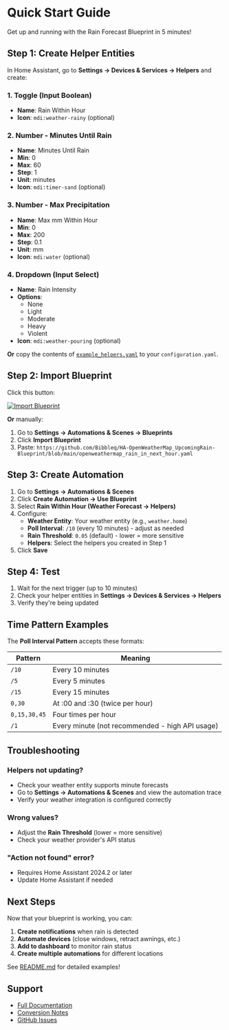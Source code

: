 # Quick Start Guide

Get up and running with the Rain Forecast Blueprint in 5 minutes!

## Step 1: Create Helper Entities

In Home Assistant, go to **Settings → Devices & Services → Helpers** and create:

### 1. Toggle (Input Boolean)
- **Name**: Rain Within Hour
- **Icon**: `mdi:weather-rainy` (optional)

### 2. Number - Minutes Until Rain
- **Name**: Minutes Until Rain
- **Min**: 0
- **Max**: 60
- **Step**: 1
- **Unit**: minutes
- **Icon**: `mdi:timer-sand` (optional)

### 3. Number - Max Precipitation
- **Name**: Max mm Within Hour
- **Min**: 0
- **Max**: 200
- **Step**: 0.1
- **Unit**: mm
- **Icon**: `mdi:water` (optional)

### 4. Dropdown (Input Select)
- **Name**: Rain Intensity
- **Options**: 
  - None
  - Light
  - Moderate
  - Heavy
  - Violent
- **Icon**: `mdi:weather-pouring` (optional)

**Or** copy the contents of [`example_helpers.yaml`](example_helpers.yaml) to your `configuration.yaml`.

## Step 2: Import Blueprint

Click this button:

[![Import Blueprint](https://my.home-assistant.io/badges/blueprint_import.svg)](https://my.home-assistant.io/redirect/blueprint_import/?blueprint_url=https%3A%2F%2Fgithub.com%2FBibbleq%2FHA-OpenWeatherMap_UpcomingRain-Blueprint%2Fblob%2Fmain%2Fopenweathermap_rain_in_next_hour.yaml)

**Or** manually:
1. Go to **Settings → Automations & Scenes → Blueprints**
2. Click **Import Blueprint**
3. Paste: `https://github.com/Bibbleq/HA-OpenWeatherMap_UpcomingRain-Blueprint/blob/main/openweathermap_rain_in_next_hour.yaml`

## Step 3: Create Automation

1. Go to **Settings → Automations & Scenes**
2. Click **Create Automation → Use Blueprint**
3. Select **Rain Within Hour (Weather Forecast → Helpers)**
4. Configure:
   - **Weather Entity**: Your weather entity (e.g., `weather.home`)
   - **Poll Interval**: `/10` (every 10 minutes) - adjust as needed
   - **Rain Threshold**: `0.05` (default) - lower = more sensitive
   - **Helpers**: Select the helpers you created in Step 1
5. Click **Save**

## Step 4: Test

1. Wait for the next trigger (up to 10 minutes)
2. Check your helper entities in **Settings → Devices & Services → Helpers**
3. Verify they're being updated

## Time Pattern Examples

The **Poll Interval Pattern** accepts these formats:

| Pattern | Meaning |
|---------|---------|
| `/10` | Every 10 minutes |
| `/5` | Every 5 minutes |
| `/15` | Every 15 minutes |
| `0,30` | At :00 and :30 (twice per hour) |
| `0,15,30,45` | Four times per hour |
| `/1` | Every minute (not recommended - high API usage) |

## Troubleshooting

### Helpers not updating?
- Check your weather entity supports minute forecasts
- Go to **Settings → Automations & Scenes** and view the automation trace
- Verify your weather integration is configured correctly

### Wrong values?
- Adjust the **Rain Threshold** (lower = more sensitive)
- Check your weather provider's API status

### "Action not found" error?
- Requires Home Assistant 2024.2 or later
- Update Home Assistant if needed

## Next Steps

Now that your blueprint is working, you can:

1. **Create notifications** when rain is detected
2. **Automate devices** (close windows, retract awnings, etc.)
3. **Add to dashboard** to monitor rain status
4. **Create multiple automations** for different locations

See [README.md](README.md) for detailed examples!

## Support

- [Full Documentation](README.md)
- [Conversion Notes](CONVERSION_NOTES.md)
- [GitHub Issues](https://github.com/Bibbleq/HA-OpenWeatherMap_UpcomingRain-Blueprint/issues)
